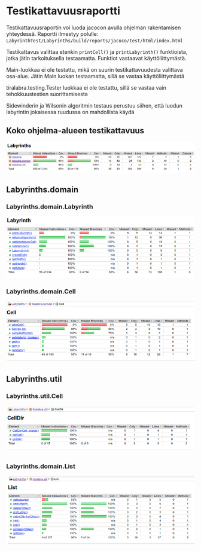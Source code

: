 # Testikattavuusraportti

Testikattavuusraportin voi luoda jacocon avulla ohjelman rakentamisen yhteydessä.
Raportti ilmestyy polulle: `LabyrinthTest/Labyrinths/build/reports/jacoco/test/html/index.html`

Testikattavus valittaa etenkin `printCell()` ja `printLabyrinth()` funktioista, jotka jätin 
tarkoituksella testaamatta. Funktiot vastaavat käyttöliittymästä.

Main-luokkaa ei ole testattu, mikä on suurin testikattavuudesta valittava osa-alue. Jätin Main 
luokan testaamatta, sillä se vastaa käyttöliittymästä

tiralabra.testing.Tester luokkaa ei ole testattu, sillä se vastaa vain tehokkuustestien suorittamisesta

Sidewinderin ja Wilsonin algoritmin testaus perustuu siihen, että luodun labyrintin jokaisessa ruudussa on mahdollista käydä

## Koko ohjelma-alueen testikattavuus
![Ohjelma-alueen testikattavuus](img/labyrinths_kattavuus.png)

## Labyrinths.domain

### Labyrinths.domain.Labyrinth
![Labyrinth-luokan testikattavuus](img/Labyrinth_luokka_kattavuus.png)

### Labyrinths.domain.Cell
![Cell-luokan testikattavuus](img/Cell_luokka_kattavuus.png)


## Labyrinths.util

### Labyrinths.util.Cell
![CellDir-luokan testikattavuus](img/CellDir_luokka_kattavuus.png)

### Labyrinths.domain.List
![List-luokan testikattavuus](img/List_luokka_kattavuus.png)

